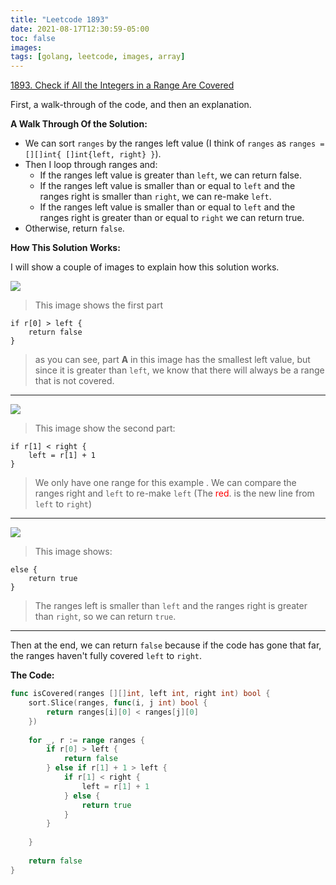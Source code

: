 ```yaml
---
title: "Leetcode 1893"
date: 2021-08-17T12:30:59-05:00
toc: false
images:
tags: [golang, leetcode, images, array]
---
```


[1893. Check if All the Integers in a Range Are Covered](https://leetcode.com/problems/check-if-all-the-integers-in-a-range-are-covered/)

First, a walk-through of the code, and then an explanation.

**A Walk Through Of the Solution:**

* We can sort `ranges` by the ranges left value (I think of `ranges` as `ranges = [][]int{ []int{left, right} }`).
* Then I loop through ranges and:
    * If the ranges left value is greater than `left`, we can return false.
    * If the ranges left value is smaller than or equal to `left` and the ranges right is smaller than `right`, we can re-make `left`.
    * If the ranges left value is smaller than or equal to `left` and the ranges right is greater than or equal to `right` we can return true.
* Otherwise, return `false`.

**How This Solution Works:**

I will show a couple of images to explain how this solution works.

![](https://i.imgur.com/rXnpIvS.png)

> This image shows the first part

	if r[0] > left {
		return false
	}

> as you can see, part **A** in this image has the smallest left value, but since it is greater than `left`, we know that there will always be a range that is not covered.

***

![](https://i.imgur.com/wF7dk7f.png)

> This image show the second part:

	if r[1] < right {
		left = r[1] + 1
	}

> We only have one range for this example .
> We can compare the ranges right and `left` to re-make `left` (The <span style="color:red">red</span>. is the new line from `left` to `right`)

***

![](https://i.imgur.com/Vt8dqFm.png)

> This image shows:

	else {
		return true
	}

> The ranges left is smaller than `left` and the ranges right is greater than `right`, so we can return `true`.

***

Then at the end, we can return `false` because if the code has gone that far, the ranges haven't fully covered `left` to `right`.

**The Code:**

``` go
func isCovered(ranges [][]int, left int, right int) bool {
    sort.Slice(ranges, func(i, j int) bool {
        return ranges[i][0] < ranges[j][0]
    })
    
    for _, r := range ranges {
        if r[0] > left {
            return false
        } else if r[1] + 1 > left {
            if r[1] < right {
                left = r[1] + 1
            } else {
                return true
            }
        }
        
    }
    
    return false
}
```